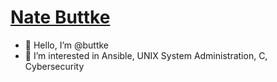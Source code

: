 # [Nate Buttke](https://nategb.xyz)
- 👋 Hello, I’m @buttke
- 👀 I’m interested in Ansible, UNIX System Administration, C, Cybersecurity
